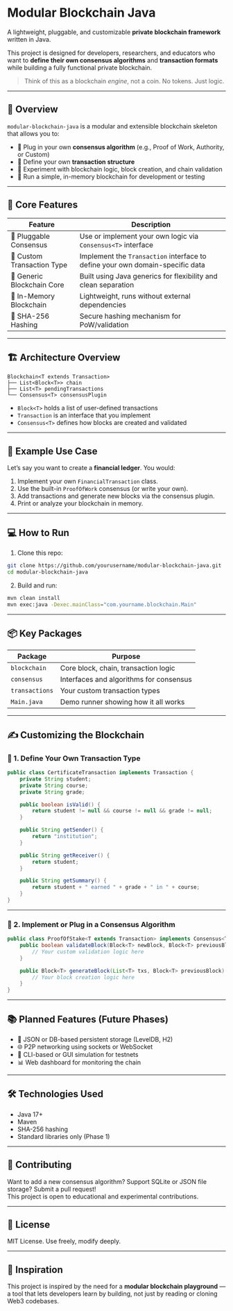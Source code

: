 # Modular Blockchain Java

A lightweight, pluggable, and customizable **private blockchain framework** written in Java.

This project is designed for developers, researchers, and educators who want to **define their own consensus algorithms** and **transaction formats** while building a fully functional private blockchain.

> Think of this as a blockchain *engine*, not a coin. No tokens. Just logic.

---

## 🚀 Overview

`modular-blockchain-java` is a modular and extensible blockchain skeleton that allows you to:

- 🔧 Plug in your own **consensus algorithm** (e.g., Proof of Work, Authority, or Custom)
- 💼 Define your own **transaction structure**
- 🧠 Experiment with blockchain logic, block creation, and chain validation
- 🧪 Run a simple, in-memory blockchain for development or testing

---

## 🧱 Core Features

| Feature                     | Description                                                                  |
|----------------------------|------------------------------------------------------------------------------|
| 🧩 Pluggable Consensus      | Use or implement your own logic via `Consensus<T>` interface                 |
| 💬 Custom Transaction Type | Implement the `Transaction` interface to define your own domain-specific data |
| 🧠 Generic Blockchain Core  | Built using Java generics for flexibility and clean separation                |
| 🧪 In-Memory Blockchain     | Lightweight, runs without external dependencies                              |
| 🔐 SHA-256 Hashing          | Secure hashing mechanism for PoW/validation                                  |

---

## 🏗️ Architecture Overview

```text
Blockchain<T extends Transaction>
├── List<Block<T>> chain
├── List<T> pendingTransactions
└── Consensus<T> consensusPlugin
```

- `Block<T>` holds a list of user-defined transactions
- `Transaction` is an interface that you implement
- `Consensus<T>` defines how blocks are created and validated

---

## 🔁 Example Use Case

Let’s say you want to create a **financial ledger**. You would:

1. Implement your own `FinancialTransaction` class.
2. Use the built-in `ProofOfWork` consensus (or write your own).
3. Add transactions and generate new blocks via the consensus plugin.
4. Print or analyze your blockchain in memory.

---

## 💻 How to Run

1. Clone this repo:

```bash
git clone https://github.com/yourusername/modular-blockchain-java.git
cd modular-blockchain-java
```

2. Build and run:

```bash
mvn clean install
mvn exec:java -Dexec.mainClass="com.yourname.blockchain.Main"
```

---

## 📦 Key Packages

| Package                     | Purpose                                 |
|----------------------------|-----------------------------------------|
| `blockchain`               | Core block, chain, transaction logic    |
| `consensus`                | Interfaces and algorithms for consensus |
| `transactions`             | Your custom transaction types           |
| `Main.java`                | Demo runner showing how it all works    |

---

## ✍️ Customizing the Blockchain

### 🧱 1. Define Your Own Transaction Type

```java
public class CertificateTransaction implements Transaction {
    private String student;
    private String course;
    private String grade;

    public boolean isValid() {
        return student != null && course != null && grade != null;
    }

    public String getSender() {
        return "institution";
    }

    public String getReceiver() {
        return student;
    }

    public String getSummary() {
        return student + " earned " + grade + " in " + course;
    }
}
```

---

### 🔁 2. Implement or Plug in a Consensus Algorithm

```java
public class ProofOfStake<T extends Transaction> implements Consensus<T> {
    public boolean validateBlock(Block<T> newBlock, Block<T> previousBlock) {
        // Your custom validation logic here
    }

    public Block<T> generateBlock(List<T> txs, Block<T> previousBlock) {
        // Your block creation logic here
    }
}
```

---

## 📚 Planned Features (Future Phases)

- 🔄 JSON or DB-based persistent storage (LevelDB, H2)
- 🌐 P2P networking using sockets or WebSocket
- 🧪 CLI-based or GUI simulation for testnets
- 📊 Web dashboard for monitoring the chain

---

## 🛠️ Technologies Used

- Java 17+
- Maven
- SHA-256 hashing
- Standard libraries only (Phase 1)

---

## 🤝 Contributing

Want to add a new consensus algorithm? Support SQLite or JSON file storage? Submit a pull request!  
This project is open to educational and experimental contributions.

---

## 📄 License

MIT License. Use freely, modify deeply.

---

## 🧠 Inspiration

This project is inspired by the need for a **modular blockchain playground** — a tool that lets developers learn by building, not just by reading or cloning Web3 codebases.
